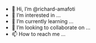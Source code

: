 - 👋 Hi, I’m @richard-amafoti
- 👀 I’m interested in ...
- 🌱 I’m currently learning ...
- 💞️ I’m looking to collaborate on ...
- 📫 How to reach me ...

<!---
richard-amafoti/richard-amafoti is a ✨ special ✨ repository because its `README.md` (this file) appears on your GitHub profile.
You can click the Preview link to take a look at your changes.
--->
